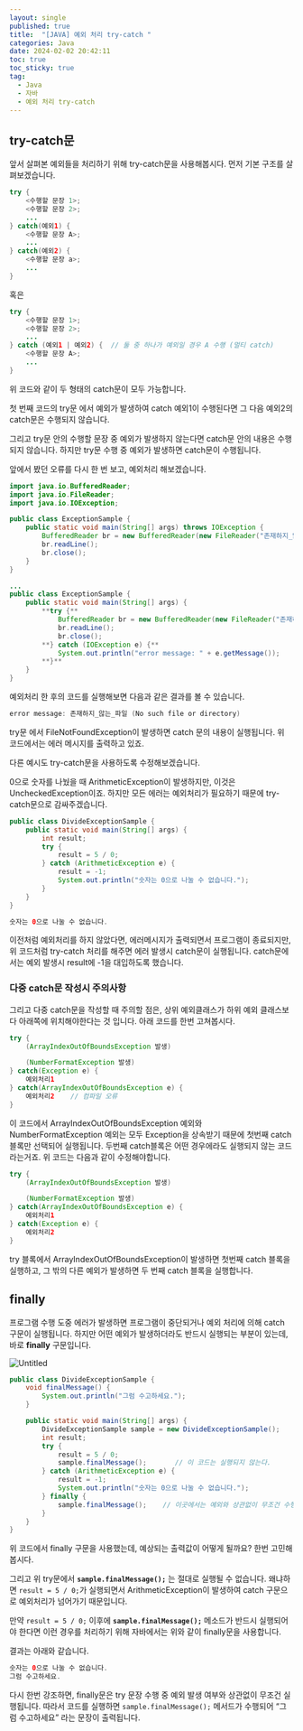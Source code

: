 ```yaml
---
layout: single
published: true
title:  "[JAVA] 예외 처리 try-catch "
categories: Java
date: 2024-02-02 20:42:11
toc: true
toc_sticky: true
tag:   
  - Java
  - 자바
  - 예외 처리 try-catch
---
```


## try-catch문

앞서 살펴본 예외들을 처리하기 위해 try-catch문을 사용해봅시다. 먼저 기본 구조를 살펴보겠습니다.

```java
try {
    <수행할 문장 1>;
    <수행할 문장 2>;
    ...
} catch(예외1) {
    <수행할 문장 A>;
    ...
} catch(예외2) {
    <수행할 문장 a>;
    ...
}
```

혹은 

```java
try {
    <수행할 문장 1>;
    <수행할 문장 2>;
    ...
} catch (예외1 | 예외2) {  // 둘 중 하나가 예외일 경우 A 수행 (멀티 catch)
    <수행할 문장 A>;
    ...
}
```

위 코드와 같이 두 형태의 catch문이 모두 가능합니다. 

첫 번째 코드의 try문 에서 예외가 발생하여 catch 예외1이 수행된다면 그 다음 예외2의 catch문은 수행되지 않습니다. 

그리고 try문 안의 수행할 문장 중 예외가 발생하지 않는다면 catch문 안의 내용은 수행되지 않습니다. 하지만 try문 수행 중 예외가 발생하면 catch문이 수행됩니다.

앞에서 봤던 오류를 다시 한 번 보고, 예외처리 해보겠습니다. 

```java
import java.io.BufferedReader;
import java.io.FileReader;
import java.io.IOException;

public class ExceptionSample {
	public static void main(String[] args) throws IOException {
		BufferedReader br = new BufferedReader(new FileReader("존재하지_않는_파일"));
		br.readLine();
		br.close();
	}
}
```

```java
...
public class ExceptionSample {
	public static void main(String[] args) {
		**try {**
			BufferedReader br = new BufferedReader(new FileReader("존재하지_않는_파일"));
			br.readLine();
			br.close();
		**} catch (IOException e) {**
			System.out.println("error message: " + e.getMessage());
		**}**
	}
}
```

예외처리 한 후의 코드를 실행해보면 다음과 같은 결과를 볼 수 있습니다. 

```java
error message: 존재하지_않는_파일 (No such file or directory)
```

try문 에서 FileNotFoundException이 발생하면 catch 문의 내용이 실행됩니다. 위 코드에서는 에러 메시지를 출력하고 있죠. 

다른 예시도 try-catch문을 사용하도록 수정해보겠습니다. 

0으로 숫자를 나눴을 때 ArithmeticException이 발생하지만, 이것은 UncheckedException이죠. 하지만 모든 에러는 예외처리가 필요하기 때문에 try-catch문으로 감싸주겠습니다. 

```java
public class DivideExceptionSample {
	public static void main(String[] args) {
		int result;
		try {
			result = 5 / 0;
		} catch (ArithmeticException e) {
			result = -1;
			System.out.println("숫자는 0으로 나눌 수 없습니다.");
		}
	}
}
```

```java
숫자는 0으로 나눌 수 없습니다.
```

이전처럼 예외처리를 하지 않았다면, 에러메시지가 출력되면서 프로그램이 종료되지만, 위 코드처럼 try-catch 처리를 해주면 에러 발생시 catch문이 실행됩니다. catch문에서는 예외 발생시 result에 -1을 대입하도록 했습니다. 

### 다중 catch문 작성시 주의사항

그리고 다중 catch문을 작성할 때 주의할 점은, 상위 예외클래스가 하위 예외 클래스보다 아래쪽에 위치해야한다는 것 입니다. 아래 코드를 한번 고쳐봅시다.

```java
try {
	(ArrayIndexOutOfBoundsException 발생)

	(NumberFormatException 발생)
} catch(Exception e) {
	예외처리1
} catch(ArrayIndexOutOfBoundsException e) {
	예외처리2    // 컴파일 오류
}
```

이 코드에서 ArrayIndexOutOfBoundsException 예외와 NumberFormatException 예외는 모두 Exception을 상속받기 때문에 첫번째 catch 블록만 선택되어 실행됩니다. 두번째 catch블록은 어떤 경우에라도 실행되지 않는 코드라는거죠. 위 코드는 다음과 같이 수정해야합니다.

```java
try {
	(ArrayIndexOutOfBoundsException 발생)

	(NumberFormatException 발생)
} catch(ArrayIndexOutOfBoundsException e) {
	예외처리1
} catch(Exception e) {
	예외처리2 
}
```

try 블록에서 ArrayIndexOutOfBoundsException이 발생하면 첫번째 catch 블록을 실행하고, 그 밖의 다른 예외가 발생하면 두 번째 catch 블록을 실행합니다. 

## finally

프로그램 수행 도중 에러가 발생하면 프로그램이 중단되거나 예외 처리에 의해 catch 구문이 실행됩니다. 하지만 어떤 예외가 발생하더라도 반드시 실행되는 부분이 있는데, 바로 **finally** 구문입니다. 

![Untitled](https://prod-files-secure.s3.us-west-2.amazonaws.com/e8f11927-b70c-4524-9227-a3efac08e7aa/bba2e328-9629-41fd-bf3c-d44836451618/Untitled.png)

```java
public class DivideExceptionSample {
    void finalMessage() {
        System.out.println("그럼 수고하세요.");
    }

    public static void main(String[] args) {
        DivideExceptionSample sample = new DivideExceptionSample();
        int result;
        try {
            result = 5 / 0;
            sample.finalMessage();       // 이 코드는 실행되지 않는다.
        } catch (ArithmeticException e) {
            result = -1;
            System.out.println("숫자는 0으로 나눌 수 없습니다.");
        } finally {
            sample.finalMessage();    // 이곳에서는 예외와 상관없이 무조건 수행된다.
        }
    }
}
```

위 코드에서 finally 구문을 사용했는데, 예상되는 출력값이 어떻게 될까요? 한번 고민해봅시다. 

그리고 위 try문에서 **`sample.finalMessage();`** 는 절대로 실행될 수 없습니다. 
왜냐하면 `result = 5 / 0;`가 실행되면서 ArithmeticException이 발생하여 catch 구문으로 예외처리가 넘어가기 때문입니다. 

만약 `result = 5 / 0;` 이후에 **`sample.finalMessage();`** 메소드가 반드시 실행되어야 한다면 이런 경우를 처리하기 위해 자바에서는 위와 같이 finally문을 사용합니다. 

결과는 아래와 같습니다.

```java
숫자는 0으로 나눌 수 없습니다.
그럼 수고하세요.
```

다시 한번 강조하면, finally문은 try 문장 수행 중 예외 발생 여부와 상관없이 무조건 실행됩니다. 따라서 코드를 실행하면 `sample.finalMessage();` 메서드가 수행되어 “그럼 수고하세요” 라는 문장이 출력됩니다.